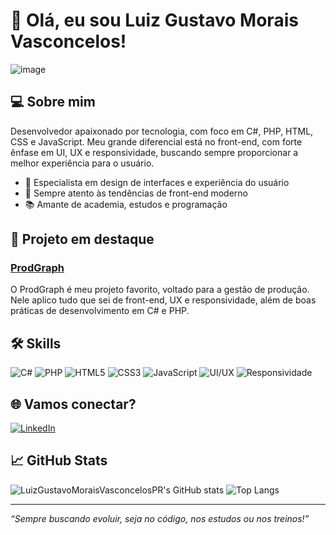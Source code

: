 # 👋 Olá, eu sou Luiz Gustavo Morais Vasconcelos!

![image](https://github.com/user-attachments/assets/decdeda0-cf55-4fef-92f0-7e1347877868)

## 💻 Sobre mim

Desenvolvedor apaixonado por tecnologia, com foco em C#, PHP, HTML, CSS e JavaScript. Meu grande diferencial está no front-end, com forte ênfase em UI, UX e responsividade, buscando sempre proporcionar a melhor experiência para o usuário.

- 🎨 Especialista em design de interfaces e experiência do usuário
- 🔎 Sempre atento às tendências de front-end moderno
- 📚 Amante de academia, estudos e programação

## 🚀 Projeto em destaque

### [ProdGraph](https://github.com/DjefferBP/producaoCRUD)
O ProdGraph é meu projeto favorito, voltado para a gestão de produção. Nele aplico tudo que sei de front-end, UX e responsividade, além de boas práticas de desenvolvimento em C# e PHP.

## 🛠️ Skills
![C#](https://img.shields.io/badge/C%23-239120?style=flat-square&logo=c-sharp&logoColor=white)
![PHP](https://img.shields.io/badge/PHP-777BB4?style=flat-square&logo=php&logoColor=white)
![HTML5](https://img.shields.io/badge/HTML5-E34F26?style=flat-square&logo=html5&logoColor=white)
![CSS3](https://img.shields.io/badge/CSS3-1572B6?style=flat-square&logo=css3&logoColor=white)
![JavaScript](https://img.shields.io/badge/JavaScript-F7DF1E?style=flat-square&logo=javascript&logoColor=black)
![UI/UX](https://img.shields.io/badge/UI%2FUX-25D366?style=flat-square)
![Responsividade](https://img.shields.io/badge/Responsividade-ff69b4?style=flat-square)

## 🌐 Vamos conectar?
[![LinkedIn](https://img.shields.io/badge/LinkedIn-blue?style=flat-square&logo=linkedin&logoColor=white)](https://br.linkedin.com/in/luiz-gustavo-morais-vasconcelos-06770330b)

## 📈 GitHub Stats

![LuizGustavoMoraisVasconcelosPR's GitHub stats](https://github-readme-stats.vercel.app/api?username=LuizGustavoMoraisVasconcelosPR&show_icons=true&theme=dracula)
![Top Langs](https://github-readme-stats.vercel.app/api/top-langs/?username=LuizGustavoMoraisVasconcelosPR&layout=compact&theme=dracula)

---

*“Sempre buscando evoluir, seja no código, nos estudos ou nos treinos!”*
